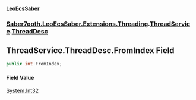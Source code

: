 #### [LeoEcsSaber](index.md 'index')
### [Saber7ooth.LeoEcsSaber.Extensions.Threading](Saber7ooth.LeoEcsSaber.Extensions.Threading.md 'Saber7ooth.LeoEcsSaber.Extensions.Threading').[ThreadService](ThreadService.md 'Saber7ooth.LeoEcsSaber.Extensions.Threading.ThreadService').[ThreadDesc](ThreadService.ThreadDesc.md 'Saber7ooth.LeoEcsSaber.Extensions.Threading.ThreadService.ThreadDesc')

## ThreadService.ThreadDesc.FromIndex Field

```csharp
public int FromIndex;
```

#### Field Value
[System.Int32](https://docs.microsoft.com/en-us/dotnet/api/System.Int32 'System.Int32')